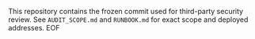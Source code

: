 This repository contains the frozen commit used for third-party security review.
See `AUDIT_SCOPE.md` and `RUNBOOK.md` for exact scope and deployed addresses.
EOF